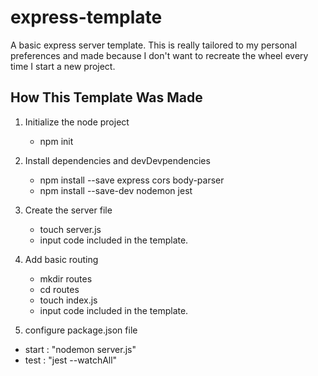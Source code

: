 # express-template

A basic express server template. This is really tailored to my personal preferences and made because I don't want to recreate the wheel every time I start a new project.

## How This Template Was Made

1. Initialize the node project

   - npm init

2. Install dependencies and devDevpendencies

   - npm install --save express cors body-parser
   - npm install --save-dev nodemon jest

3. Create the server file

   - touch server.js
   - input code included in the template.

4. Add basic routing

   - mkdir routes
   - cd routes
   - touch index.js
   - input code included in the template.

5. configure package.json file

- start : "nodemon server.js"
- test : "jest --watchAll"
